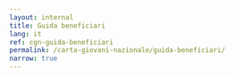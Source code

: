```yaml
---
layout: internal
title: Guida beneficiari
lang: it
ref: cgn-guida-beneficiari
permalink: /carta-giovani-nazionale/guida-beneficiari/
narrow: true
---
```


